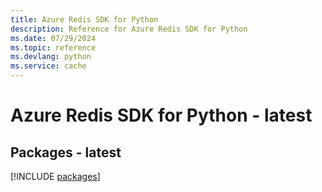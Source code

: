 ```yaml
---
title: Azure Redis SDK for Python
description: Reference for Azure Redis SDK for Python
ms.date: 07/29/2024
ms.topic: reference
ms.devlang: python
ms.service: cache
---
```

# Azure Redis SDK for Python - latest
## Packages - latest
[!INCLUDE [packages](redis-index.md)]